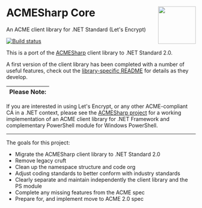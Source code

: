 # ACMESharp Core <img align="right" width="100" src="https://raw.githubusercontent.com/PKISharp/ACMESharpCore/master/docs/acmesharp-logo-color.png">

An ACME client library for .NET Standard (Let's Encrypt)

[![Build status](https://ci.appveyor.com/api/projects/status/bvf3hiyantc3m8tv?svg=true)](https://ci.appveyor.com/project/ebekker/acmesharpcore)

This is a port of the [ACMESharp](https://github.com/ebekker/ACMESharp) client library to .NET Standard 2.0.

A first version of the client library has been completed with a number of useful features, check out the [library-specific README](/src/ACMESharp) for details as they develop.

 Please Note: |
--------------|
If you are interested in using Let's Encrypt, or any other ACME-compliant CA in a .NET context, please see the [ACMESharp project](https://github.com/ebekker/ACMESharp) for a working implementation of an ACME client library for .NET Framework and complementary PowerShell module for Windows PowerShell.

----

The goals for this project:

* Migrate the ACMESharp client library to .NET Standard 2.0
* Remove legacy cruft
* Clean up the namespace structure and code org
* Adjust coding standards to better conform with industry standards
* Clearly separate and maintain independently the client library and the PS module
* Complete any missing features from the ACME spec
* Prepare for, and implement move to ACME 2.0 spec
